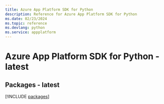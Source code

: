 ```yaml
---
title: Azure App Platform SDK for Python
description: Reference for Azure App Platform SDK for Python
ms.date: 02/23/2024
ms.topic: reference
ms.devlang: python
ms.service: appplatform
---
```

# Azure App Platform SDK for Python - latest
## Packages - latest
[!INCLUDE [packages](app-platform-index.md)]